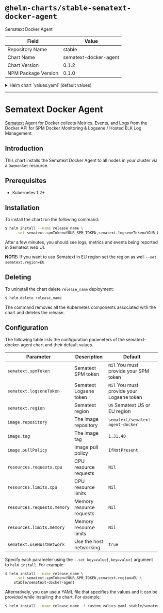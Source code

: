 # `@helm-charts/stable-sematext-docker-agent`

Sematext Docker Agent

| Field               | Value                 |
| ------------------- | --------------------- |
| Repository Name     | stable                |
| Chart Name          | sematext-docker-agent |
| Chart Version       | 0.1.2                 |
| NPM Package Version | 0.1.0                 |

<details>

<summary>Helm chart `values.yaml` (default values)</summary>

```yaml
image:
  repository: sematext/sematext-agent-docker
  # For all available tags check here https://hub.docker.com/r/sematext/sematext-agent-docker/tags/
  tag: 1.31.48
  pullPolicy: IfNotPresent

sematext:
  # You will need to Create and Set at least one token before starting this agent!

  # spmToken:
  # logseneToken:

  # Depending on where you created your apps, choose US or EU region.
  region: US

  useHostNetwork: true
  name: sematext-docker-agent
  resources: {}
  #  requests:
  #    cpu: 500m
  #    memory: 128Mi
  #  limits:
  #    cpu: 1000m
  #    memory: 1024Mi
```

</details>

---

# Sematext Docker Agent

[Sematext](https://sematext.com/) Agent for Docker collects Metrics, Events, and Logs from the Docker API for SPM Docker Monitoring & Logsene / Hosted ELK Log Management.

## Introduction

This chart installs the Sematext Docker Agent to all nodes in your cluster via a `DaemonSet` resource.

## Prerequisites

- Kubernetes 1.2+

## Installation

To install the chart run the following command:

```bash
$ helm install --name release_name \
    --set sematext.spmToken=YOUR_SPM_TOKEN,sematext.logseneToken=YOUR_LOGS_TOKEN stable/sematext-docker-agent
```

After a few minutes, you should see logs, metrics and events being reported in Sematext web UI.

**NOTE:** If you want to use Sematext in EU region set the region as well `--set sematext.region=EU`.

## Deleting

To uninstall the chart delete `release_name` deployment:

```bash
$ helm delete release_name
```

The command removes all the Kubernetes components associated with the chart and deletes the release.

## Configuration

The following table lists the configuration parameters of the sematext-docker-agent chart and their default values.

| Parameter                   | Description              | Default                                   |
| --------------------------- | ------------------------ | ----------------------------------------- |
| `sematext.spmToken`         | Sematext SPM token       | `Nil` You must provide your SPM token     |
| `sematext.logseneToken`     | Sematext Logsene token   | `Nil` You must provide your Logsene token |
| `sematext.region`           | Sematext region          | `US` Sematext US or EU region             |
| `image.repository`          | The image repository     | `sematext/sematext-agent-docker`          |
| `image.tag`                 | The image tag            | `1.31.48`                                 |
| `image.pullPolicy`          | Image pull policy        | `IfNotPresent`                            |
| `resources.requests.cpu`    | CPU resource requests    | `Nil`                                     |
| `resources.limits.cpu`      | CPU resource limits      | `Nil`                                     |
| `resources.requests.memory` | Memory resource requests | `Nil`                                     |
| `resources.limits.memory`   | Memory resource limits   | `Nil`                                     |
| `sematext.useHostNetwork`   | Use the host networking  | `true`                                    |

Specify each parameter using the `--set key=value[,key=value]` argument to `helm install`. For example:

```bash
$ helm install --name release_name \
    --set sematext.spmToken=YOUR_SPM_TOKEN,sematext.region=EU \
    stable/sematext-docker-agent
```

Alternatively, you can use a YAML file that specifies the values and it can be provided while installing the chart. For example:

```bash
$ helm install --name release_name -f custom_values.yaml stable/sematext-docker-agent
```
